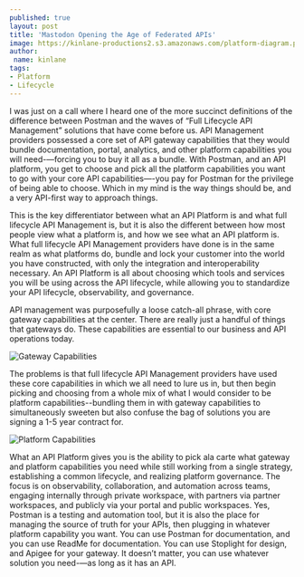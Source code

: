 ```yaml
---
published: true
layout: post
title: 'Mastodon Opening the Age of Federated APIs'
image: https://kinlane-productions2.s3.amazonaws.com/platform-diagram.png
author:
 name: kinlane
tags:
- Platform
- Lifecycle
---
```

I was just on a call where I heard one of the more succinct definitions of the difference between Postman and the waves of “Full Lifecycle API Management” solutions that have come before us. API Management providers possessed a core set of API gateway capabilities that they would bundle documentation, portal, analytics, and other platform capabilities you will need-—forcing you to buy it all as a bundle. With Postman, and an API platform, you get to choose and pick all the platform capabilities you want to go with your core API capabilities—-you pay for Postman for the privilege of being able to choose. Which in my mind is the way things should be, and a very API-first way to approach things.

This is the key differentiator between what an API Platform is and what full lifecycle API Management is, but it is also the different between how most people view what a platform is, and how we see what an API platform is. What full lifecycle API Management providers have done is in the same realm as what platforms do, bundle and lock your customer into the world you have constructed, with only the integration and interoperability necessary. An API Platform is all about choosing which tools and services you will be using across the API lifecycle, while allowing you to standardize your API lifecycle, observability, and governance.

API management was purposefully a loose catch-all phrase, with core gateway capabilities at the center. There are really just a handful of things that gateways do. These capabilities are essential to our business and API operations today.

![Gateway Capabilities](https://kinlane-productions2.s3.amazonaws.com/gateway-capabilities.png)

The problems is that full lifecycle API Management providers have used these core capabilities in which we all need to lure us in, but then begin picking and choosing from a whole mix of what I would consider to be platform capabilities--bundling them in with gateway capabilities to simultaneously sweeten but also confuse the bag of solutions you are signing a 1-5 year contract for.

![Platform Capabilities](https://kinlane-productions2.s3.amazonaws.com/platform-capabilities-tag-cloud.png)

What an API Platform gives you is the ability to pick ala carte what gateway and platform capabilities you need while still working from a single strategy, establishing a common lifecycle, and realizing platform governance. The focus is on observability, collaboration, and automation across teams, engaging internally through private workspace, with partners via partner workspaces, and publicly via your portal and public workspaces. Yes, Postman is a testing and automation tool, but it is also the place for managing the source of truth for your APIs, then plugging in whatever platform capability you want. You can use Postman for documentation, and you can use ReadMe for documentation. You can use Stoplight for design, and Apigee for your gateway. It doesn’t matter, you can use whatever solution you need-—as long as it has an API.